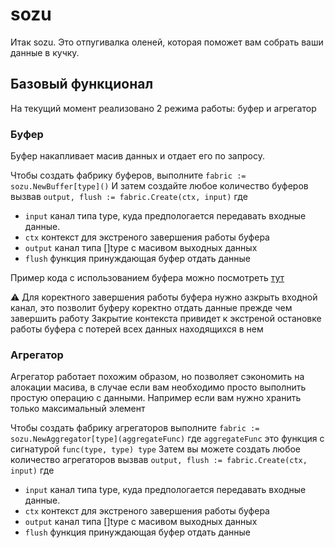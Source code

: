 # sozu

Итак sozu. Это отпугивалка оленей, которая поможет вам собрать ваши данные в кучку.

## Базовый функционал

На текущий момент реализовано 2 режима работы: буфер и агрегатор

### Буфер
Буфер накапливает масив данных и отдает его по запросу.

Чтобы создать фабрику буферов, выполните `fabric := sozu.NewBuffer[type]()`
И затем создайте любое количество буферов вызвав
`output, flush := fabric.Create(ctx, input)` где

- `input` канал типа type, куда предпологается передавать входные данные.
- `ctx` контекст для экстреного завершения работы буфера
- `output` канал типа []type с масивом выходных данных
- `flush` функция принуждающая буфер отдать данные

Пример кода с использованием буфера можно посмотреть [тут](example/buffer/buffer.go)

:warning: Для коректного завершения работы буфера нужно азкрыть входной канал,
это позволит буферу коректно отдать данные прежде чем завершить работу
Закрытие контекста привидет к экстреной остановке работы буфера с потерей всех данных находящихся в нем

### Агрегатор
Агрегатор работает похожим образом, но позволяет сэкономить на алокации масива,
в случае если вам необходимо просто выполнить простую операцию с данными.
Например если вам нужно хранить только максимальный элемент

Чтобы создать фабрику агрегаторов выполните `fabric := sozu.NewAggregator[type](aggregateFunc)` где
`aggregateFunc` это функция с сигнатурой `func(type, type) type`
Затем вы можете создать любое количество агрегаторов вызвав
`output, flush := fabric.Create(ctx, input)` где

- `input` канал типа type, куда предпологается передавать входные данные.
- `ctx` контекст для экстреного завершения работы буфера
- `output` канал типа []type с масивом выходных данных
- `flush` функция принуждающая буфер отдать данные

